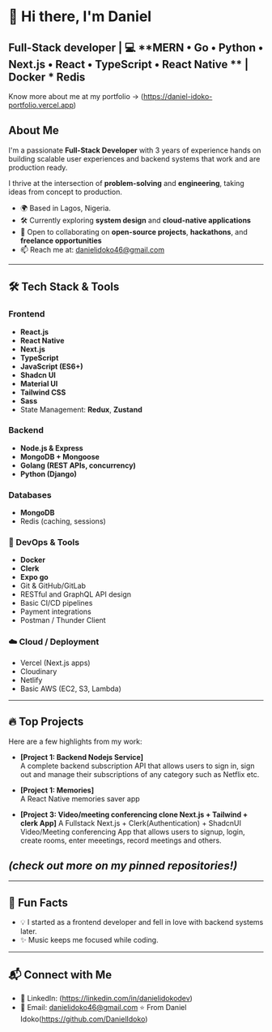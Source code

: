 # 👋 Hi there, I'm Daniel

**Full-Stack developer** | 💻 **MERN • Go • Python • Next.js • React • TypeScript • React Native ** | Docker * Redis
---
Know more about me at my portfolio -> (https://daniel-idoko-portfolio.vercel.app)

## About Me

I'm a passionate **Full-Stack Developer** with 3 years of experience hands on building scalable user experiences and backend systems that work and are production ready.  

I thrive at the intersection of **problem-solving** and **engineering**, taking ideas from concept to production.  

- 🌍 Based in Lagos, Nigeria. 
- 🛠 Currently exploring **system design** and **cloud-native applications**  
- 🤝 Open to collaborating on **open-source projects**, **hackathons**, and **freelance opportunities**  
- 📫 Reach me at: danielidoko46@gmail.com

---

## 🛠 Tech Stack & Tools

### Frontend
- **React.js**
- **React Native**
- **Next.js**
- **TypeScript**
- **JavaScript (ES6+)**
- **Shadcn UI**
- **Material UI**
- **Tailwind CSS**
- **Sass**
- State Management: **Redux**, **Zustand**

### Backend
- **Node.js & Express**
- **MongoDB + Mongoose**
- **Golang (REST APIs, concurrency)**
- **Python (Django)**

### Databases
- **MongoDB**
- Redis (caching, sessions)

### 🐳 DevOps & Tools
- **Docker**
- **Clerk**
- **Expo go**
- Git & GitHub/GitLab
- RESTful and GraphQL API design
- Basic CI/CD pipelines
- Payment integrations
- Postman / Thunder Client

### ☁️ Cloud / Deployment
- Vercel (Next.js apps)
- Cloudinary
- Netlify
- Basic AWS (EC2, S3, Lambda)

---


## 🔥 Top Projects

Here are a few highlights from my work:

- **[Project 1: Backend Nodejs Service]**  
  A complete backend subscription API that allows users to sign in, sign out and manage their subscriptions of any category such as Netflix etc.  

- **[Project 1: Memories]**  
  A React Native memories saver app  

- **[Project 3: Video/meeting conferencing clone Next.js + Tailwind + clerk App]**
  A Fullstack Next.js + Clerk(Authentication) + ShadcnUI Video/Meeting conferencing App that allows users to signup, login, create rooms, enter meeetings, record meetings and others.

*(check out more on my pinned repositories!)*  
---
---

## 🌱 Fun Facts
- 💡 I started as a frontend developer and fell in love with backend systems later.    
- ✨ Music keeps me focused while coding.  

---

## 📬 Connect with Me
- 💼 LinkedIn: (https://linkedin.com/in/danielidokodev)  
- 📧 Email: danielidoko46@gmail.com
⭐️  From Daniel Idoko(https://github.com/DanielIdoko)
